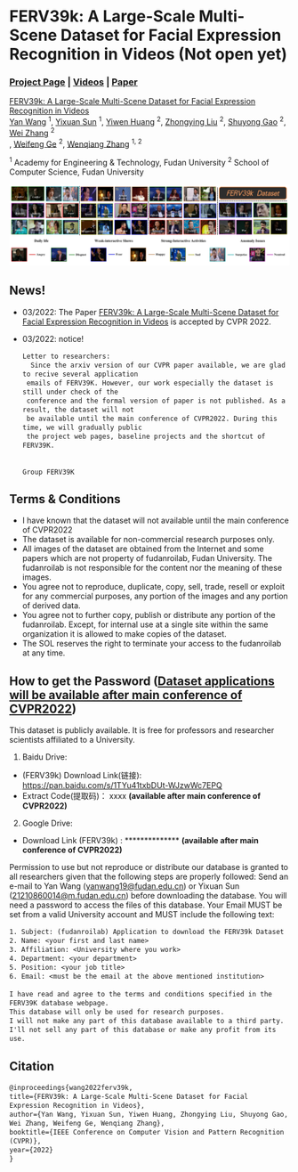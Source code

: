 # FERV39k: A Large-Scale Multi-Scene Dataset for Facial Expression Recognition in Videos (Not open yet)

### [Project Page](https://wangyanckxx.github.io/Proj_CVPR2022_FERV39k.html) | [Videos](#) | [Paper](https://arxiv.org/abs/2203.09463)

[FERV39k: A Large-Scale Multi-Scene Dataset for Facial Expression Recognition in Videos](https://arxiv.org/abs/2203.09463) <br>
 [Yan Wang](https://wangyanckxx.github.io/) <sup>1</sup>,
 [Yixuan Sun](http://www.fudanroilab.com/2019/10/07/YixuanSun.html) <sup>1</sup>,
 [Yiwen Huang](#) <sup>2</sup>,
 [Zhongying Liu](http://www.fudanroilab.com/2019/01/17/ZhongyingLiu.html) <sup>2</sup>,
 [Shuyong Gao](http://www.fudanroilab.com/2020/07/01/ShuyongGao.html) <sup>2</sup>,
 [Wei Zhang](https://faculty.fudan.edu.cn/zhangwei1234/zh_CN/jsxx/161831/jsxx/jsxx.htm) <sup>2</sup> <br>,
 [Weifeng Ge](http://www.weifengge.net/) <sup>2</sup>,
 [Wenqiang Zhang](http://faet.fudan.edu.cn/17/bb/c13532a137147/page.htm) <sup>1, 2</sup>

<sup>1</sup> Academy for Engineering & Technology, Fudan University
<sup>2</sup> School of Computer Science, Fudan University <br>

![总体介绍](./image/总体介绍.png)


## News!

- 03/2022: The Paper [FERV39k: A Large-Scale Multi-Scene Dataset for Facial Expression Recognition in Videos](https://arxiv.org/abs/2203.09463) is accepted by CVPR 2022.

- 03/2022: notice!

  ```
  Letter to researchers:
  	Since the arxiv version of our CVPR paper available, we are glad to recive several application 
   emails of FERV39K. However, our work especially the dataset is still under check of the 
   conference and the formal version of paper is not published. As a result, the dataset will not 
   be available until the main conference of CVPR2022. During this time, we will gradually public 
   the project web pages, baseline projects and the shortcut of FERV39K.
  																																			                   
                                                                                    Group FERV39K
  ```

  

<!-- ## Model Zoo

<center>

| Model          | Backbone | Pre-trained | Fine-tuned | WAR/UAR     | Trained-model                                                | Val-Results                                                  | # of Parameters |
| -------------- | -------- | ----------- | ---------- | ----------- | ------------------------------------------------------------ | ------------------------------------------------------------ | --------------- |
| ResNet18       | ResNet18 | -           | -          | 39.33/30.30 | [FERV39k-train-ResNet18](#) | [FERV39k-val-ResNet18](#) | 17M             |
| ResNet50       | ResNet50 | -           | -          | 30.57/22.47 | [FERV39k-train-ResNet50](#) | [FERV39k-val-ResNet50](#) | 124M            |
| VGG13          | VGG13    | -           | -          | 41.02/31.19 | [FERV39k-train-VGG13](#) | [FERV39k-val-VGG13](#) | 128M            |
| VGG16          | VGG16    | -           | -          | 41.66/32.01 | [FERV39k-train-VGG16](#) | [FERV39k-val-VGG16](#) | 134M            |
| R18-LSTM       | ResNet18 | -           | -          | 42.59/30.92 | [FERV39k-train-R18-LSTM](#) | [FERV39k-val-R18-LSTM](#) | 132M            |
| R50-LSTM       | ResNet50 | -           | -          | 40.75/32.12 | [FERV39k-train-R50-LSTM](#) | [FERV39k-val-R50-LSTM](#) | 57M             |
| VGG13-LSTM     | VGG13    | -           | -          | 43.37/32.41 | [FERV39k-train-VGG13-LSTM](#) | [FERV39k-val-VGG13-LSTM](#) | 133M            |
| VGG16-LSTM     | VGG16    | -           | -          | 41.70/30.93 | [FERV39k-train-VGG16-LSTM](#) | [FERV39k-val-VGG16-LSTM](#) | 138M            |
| C3D            | C3D      | -           | -          | 31.69/22.68 | [FERV39k-train-C3D](#) | [FERV39k-val-C3D](#) | 78M             |
| I3D            | I3D      | -           | -          | 38.78/30.17 | [FERV39k-train-I3D](#) | [FERV39k-val-I3D](#) | 12M             |
| 3D-R18         | ResNet18 | -           | -          | 37.57/26.67 | [FERV39k-train-3D-R18](#) | [FERV39k-val-3D-R18](#) | 33M             |
| Two C3D        | C3D      | -           | -          | 41.77/30.72 | [FERV39k-train-Two-C3D](#) | [FERV39k-val-Two-C3D](#) | 97M             |
| Two I3D        | I3D      | -           | -          | 41.30/31.01 | [FERV39k-train-Two-I3D](#) | [FERV39k-val-Two-I3D](#) | 26M             |
| Two 3D-R18     | ResNet18 | -           | -          | 42.28/30.55 | [FERV39k-train-Two-3D-R18](#) | [FERV39k-val-Two-3D-R18](#) | 67M             |
| Two R18-LSTM   | ResNet18 | -           | -          | 43.20/31.28 | [FERV39k-train-Two-R18-LSTM](#) | [FERV39k-val-Two-R18-LSTM](#) | 27M             |
| Two VGG13-LSTM | VGG13    | -           | -          | 44.54/32.79 | [FERV39k-train-Two-VGG13-LSTM](#) | [FERV39k-val-Two-VGG13-LSTM](#) | 144M            |
| RS18-LSTM      | ResNet18 | MS-Celeb-1M | FERV39k    | 41.XX/31.XX | [FERV39k-train-R18-LSTM-MS-Celeb-1M](#) | [FERV39k-val-LSTM-MS-Celeb-1M](#) | 132M            |
| RS18-LSTM      | ResNet18 | DFEW        | FERV39k    | 41.XX/29.XX | [FERV39k-train-R18-LSTM-DFEW](#) | [FERV39k-val-LSTM-DFEW](#) | 132M            |
| RS50-LSTM      | ResNet50 | MS-Celeb-1M | FERV39k    | 46.XX/34.XX | [FERV39k-train-R50-LSTM-MS-Celeb-1M](#) | [FERV39k-val-LSTM-MS-Celeb-1M](#) | 57M             |
| RS50-LSTM      | ResNet50 | DFEW        | FERV39k    | 41.XX/29.XX | [FERV39k-train-R50-LSTM-DFEW](#) | [FERV39k-val-LSTM-DFEW](#) | 57M             |
 -->

## Terms & Conditions
- I have known that the dataset will not available until the main conference of CVPR2022
- The dataset is available for non-commercial research purposes only.
- All images of the dataset are obtained from the Internet and some papers which are not property of fudanroilab, Fudan University. The fudanroilab is not responsible for the content nor the meaning of these images.
- You agree not to reproduce, duplicate, copy, sell, trade, resell or exploit for any commercial purposes, any portion of the images and any portion of derived data.
- You agree not to further copy, publish or distribute any portion of the fudanroilab. Except, for internal use at a single site within the same organization it is allowed to make copies of the dataset.
- The SOL reserves the right to terminate your access to the fudanroilab at any time.

## How to get the Password (**<u>Dataset applications will be available after main conference of CVPR2022</u>**)

This dataset is publicly available. It is free for professors and researcher scientists affiliated to a University.
1. Baidu Drive:
* (FERV39k) Download Link(链接): https://pan.baidu.com/s/1TYu41txbDUt-WJzwWc7EPQ  
* Extract Code(提取码)： xxxx **(available after main conference of CVPR2022)**
2. Google Drive:
* Download Link (FERV39k) : **************  **(available after main conference of CVPR2022)**

Permission to use but not reproduce or distribute our database is granted to all researchers given that the following steps are properly followed:
Send an e-mail to Yan Wang (yanwang19@fudan.edu.cn) or Yixuan Sun (21210860014@m.fudan.edu.cn) before downloading the database. You will need a password to access the files of this database. Your Email MUST be set from a valid University account and MUST include the following text:
```
1. Subject: (fudanroilab) Application to download the FERV39k Dataset          
2. Name: <your first and last name>
3. Affiliation: <University where you work>
4. Department: <your department>
5. Position: <your job title>
6. Email: <must be the email at the above mentioned institution>

I have read and agree to the terms and conditions specified in the FERV39K database webpage. 
This database will only be used for research purposes. 
I will not make any part of this database available to a third party. 
I'll not sell any part of this database or make any profit from its use.
```

 

## Citation

```
@inproceedings{wang2022ferv39k,
title={FERV39k: A Large-Scale Multi-Scene Dataset for Facial Expression Recognition in Videos},
author={Yan Wang, Yixuan Sun, Yiwen Huang, Zhongying Liu, Shuyong Gao, Wei Zhang, Weifeng Ge, Wenqiang Zhang},
booktitle={IEEE Conference on Computer Vision and Pattern Recognition (CVPR)},
year={2022}
}
```
